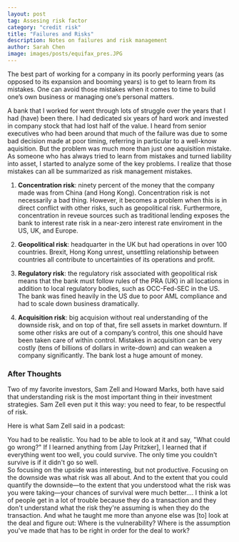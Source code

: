 ```yaml
---
layout: post
tag: Assesing risk factor
category: "credit risk"
title: "Failures and Risks"
description: Notes on failures and risk management
author: Sarah Chen
image: images/posts/equifax_pres.JPG
---
```


The best part of working for a company in its poorly performing years (as opposed to its expansion and booming years) is to get to learn from its mistakes.  One can avoid those mistakes when it comes to time to build one’s own business or managing one’s personal matters. 

A bank that I worked for went through lots of struggle over the years that I had (have) been there.  I had dedicated six years of hard work and invested in company stock that had lost half of the value.  I heard from senior executives who had been around that much of the failure was due to some bad decision made at poor timing, referring in particular to a well-know aquisition.  But the problem was much more than just one aquisition mistake.  As someone who has always tried to learn from mistakes and turned liability into asset, I started to analyze some of the key problems.  I realize that those mistakes can all be summarized as risk management mistakes.  

1.	**Concentration risk**: ninety percent of the money that the company made was from China (and Hong Kong).   Concentration risk is not necessarily a bad thing.   However, it becomes a problem when this is in direct conflict with other risks, such as geopolitical risk.  Furthermore, concentration in reveue sources such as traditional lending exposes the bank to interest rate risk in a near-zero interest rate enviroment in the US, UK, and Europe. 

2.	**Geopolitical risk**: headquarter in the UK but had operations in over 100 countries.  Brexit, Hong Kong unrest, unsettling relationship between countries all contribute to uncertainties of its operations and profit. 

3.	**Regulatory risk**: the regulatory risk associated with geopolitical risk means that the bank must follow rules of the PRA (UK) in all locations in addition to local regulatory bodies, such as OCC-Fed-SEC in the US.   The bank was fined heavily in the US due to poor AML compliance and had to scale down business dramatically.  

4.	**Acquisition risk**: big acquision without real understanding of the downside risk, and on top of that, fire sell assets in market downturn.  If some other risks are out of a company’s control, this one should have been taken care of within control.  Mistakes in acquisition can be very costly (tens of billions of dollars in write-down) and can weaken a company significantly.   The bank lost a huge amount of money.

### After Thoughts

Two of my favorite investors, Sam Zell and Howard Marks, both have said that understanding risk is the most important thing in their investment strategies.  Sam Zell even put it this way: you need to fear, to be respectful of risk. 

Here is what Sam Zell said in a podcast:

 You had to be realistic. You had to be able to look at it and say, "What could go wrong?" If I learned anything from [Jay Pritzker], I learned that if everything went too well, you could survive. The only time you couldn't survive is if it didn't go so well.  
 So focusing on the upside was interesting, but not productive. Focusing on the downside was what risk was all about. 
 And to the extent that you could quantify the downside—to the extent that you understood what the risk was you were taking—your chances of  survival were much better.... I think a lot of people get in a lot of trouble because they do a transaction and they don't understand what the  risk they're assuming is when they do the transaction. And what he taught me more than anyone else was [to] look at the deal and figure out:  Where is the vulnerability? Where is the assumption you've made that has to be right in order for the deal to work?